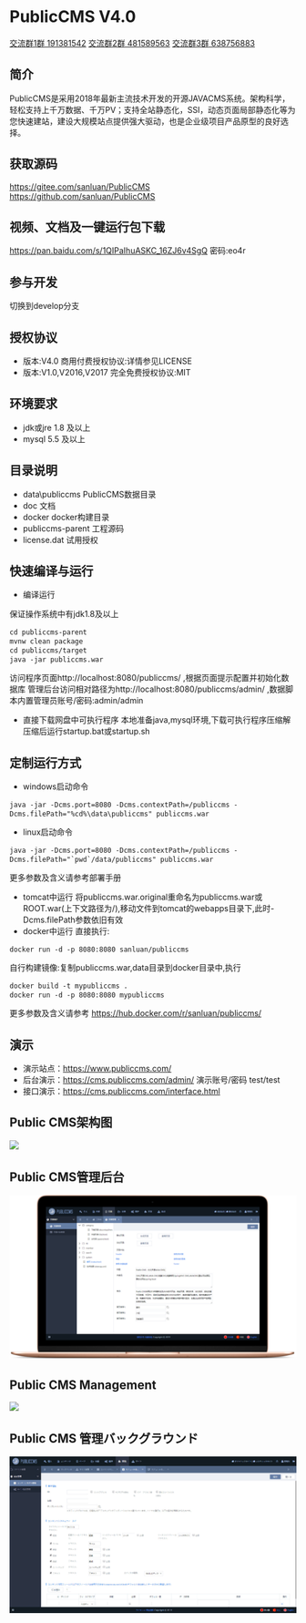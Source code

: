 # PublicCMS V4.0

<a target="_blank" href="//shang.qq.com/wpa/qunwpa?idkey=89ffe8cd3abc04f6794965a330b0a278fdbc31f53e46fd5ee1c4f54ed43a6b28">交流群1群 191381542</a>
<a target="_blank" href="//shang.qq.com/wpa/qunwpa?idkey=088c921c4eb74328eef0192bac1e63c7228eb31b0524a373d40cdd907ddd2d3c">交流群2群 481589563</a>
<a target="_blank" href="//shang.qq.com/wpa/qunwpa?idkey=8b1c7e07973d9f9553c0b8d5f8410107c02456bf6b4674dc7e4d113266ee8e03">交流群3群 638756883</a>

## 简介

PublicCMS是采用2018年最新主流技术开发的开源JAVACMS系统。架构科学，轻松支持上千万数据、千万PV；支持全站静态化，SSI，动态页面局部静态化等为您快速建站，建设大规模站点提供强大驱动，也是企业级项目产品原型的良好选择。

## 获取源码

https://gitee.com/sanluan/PublicCMS
https://github.com/sanluan/PublicCMS

## 视频、文档及一键运行包下载

https://pan.baidu.com/s/1QIPaIhuASKC_16ZJ6v4SgQ 密码:eo4r

## 参与开发

切换到develop分支

## 授权协议

* 版本:V4.0 商用付费授权协议:详情参见LICENSE
* 版本:V1.0,V2016,V2017 完全免费授权协议:MIT

## 环境要求

* jdk或jre 1.8 及以上
* mysql 5.5 及以上

## 目录说明

* data\publiccms	PublicCMS数据目录
* doc			文档
* docker  docker构建目录
* publiccms-parent	工程源码
* license.dat 试用授权

## 快速编译与运行

* 编译运行

保证操作系统中有jdk1.8及以上
```
cd publiccms-parent
mvnw clean package
cd publiccms/target
java -jar publiccms.war
```
访问程序页面http://localhost:8080/publiccms/ ,根据页面提示配置并初始化数据库
管理后台访问相对路径为http://localhost:8080/publiccms/admin/ ,数据脚本内置管理员账号/密码:admin/admin
* 直接下载网盘中可执行程序
本地准备java,mysql环境,下载可执行程序压缩解压缩后运行startup.bat或startup.sh

## 定制运行方式

* windows启动命令

```
java -jar -Dcms.port=8080 -Dcms.contextPath=/publiccms -Dcms.filePath="%cd%\data\publiccms" publiccms.war
```
* linux启动命令
```
java -jar -Dcms.port=8080 -Dcms.contextPath=/publiccms -Dcms.filePath="`pwd`/data/publiccms" publiccms.war
```
更多参数及含义请参考部署手册

* tomcat中运行
将publiccms.war.original重命名为publiccms.war或ROOT.war(上下文路径为/),移动文件到tomcat的webapps目录下,此时-Dcms.filePath参数依旧有效
* docker中运行
直接执行:
```
docker run -d -p 8080:8080 sanluan/publiccms

```
自行构建镜像:复制publiccms.war,data目录到docker目录中,执行
```
docker build -t mypubliccms .
docker run -d -p 8080:8080 mypubliccms

```
更多参数及含义请参考 https://hub.docker.com/r/sanluan/publiccms/

## 演示

* 演示站点：https://www.publiccms.com/
* 后台演示：https://cms.publiccms.com/admin/ 演示账号/密码 test/test
* 接口演示：https://cms.publiccms.com/interface.html


## Public CMS架构图

![](doc/structure.png)

## Public CMS管理后台

![](doc/management.png)

## Public CMS Management

![](doc/management_en.png)

## Public CMS 管理バックグラウンド

![](doc/management_ja.png)